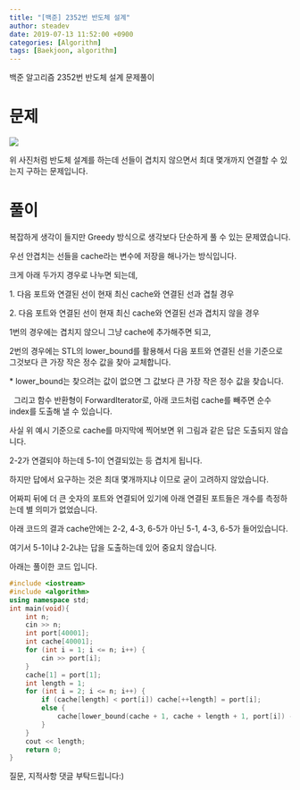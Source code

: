 ```yaml
---
title: "[백준] 2352번 반도체 설계"
author: steadev
date: 2019-07-13 11:52:00 +0900
categories: [Algorithm]
tags: [Baekjoon, algorithm]
---
```



백준 알고리즘 2352번 반도체 설계 문제풀이

# 문제

<img src="https://steadev.github.io/assets/images/bj/bj-2352-1.png" />

위 사진처럼 반도체 설계를 하는데 선들이 겹치지 않으면서 최대 몇개까지 연결할 수 있는지 구하는 문제입니다.

# 풀이

복잡하게 생각이 들지만 Greedy 방식으로 생각보다 단순하게 풀 수 있는 문제였습니다.

우선 안겹치는 선들을 cache라는 변수에 저장을 해나가는 방식입니다. 

크게 아래 두가지 경우로 나누면 되는데, 

1\. 다음 포트와 연결된 선이 현재 최신 cache와 연결된 선과 겹칠 경우

2. 다음 포트와 연결된 선이 현재 최신 cache와 연결된 선과 겹치지 않을 경우

1번의 경우에는 겹치지 않으니 그냥 cache에 추가해주면 되고,

2번의 경우에는 STL의 lower\_bound를 활용해서 다음 포트와 연결된 선을 기준으로 그것보다 큰 가장 작은 정수 값을 찾아 교체합니다.

\* lower\_bound는 찾으려는 값이 없으면 그 값보다 큰 가장 작은 정수 값을 찾습니다. 

  그리고 함수 반환형이 ForwardIterator로, 아래 코드처럼 cache를 빼주면 순수 index를 도출해 낼 수 있습니다.

사실 위 예시 기준으로 cache를 마지막에 찍어보면 위 그림과 같은 답은 도출되지 않습니다. 

2-2가 연결되야 하는데 5-1이 연결되있는 등 겹치게 됩니다.

하지만 답에서 요구하는 것은 최대 몇개까지냐 이므로 굳이 고려하지 않았습니다. 

어짜피 뒤에 더 큰 숫자의 포트와 연결되어 있기에 아래 연결된 포트들은 개수를 측정하는데 별 의미가 없었습니다.

아래 코드의 결과 cache안에는 2-2, 4-3, 6-5가 아닌 5-1, 4-3, 6-5가 들어있습니다.

여기서 5-1이냐 2-2냐는 답을 도출하는데 있어 중요치 않습니다.

아래는 풀이한 코드 입니다.

```c++
#include <iostream>
#include <algorithm>
using namespace std;
int main(void){
    int n;
    cin >> n;
    int port[40001];
    int cache[40001];
    for (int i = 1; i <= n; i++) {
        cin >> port[i];
    }
    cache[1] = port[1];
    int length = 1;
    for (int i = 2; i <= n; i++) {
        if (cache[length] < port[i]) cache[++length] = port[i];
        else {
            cache[lower_bound(cache + 1, cache + length + 1, port[i]) - cache] = port[i];
        }
    }
    cout << length;
    return 0;
}
```

질문, 지적사항 댓글 부탁드립니다:)